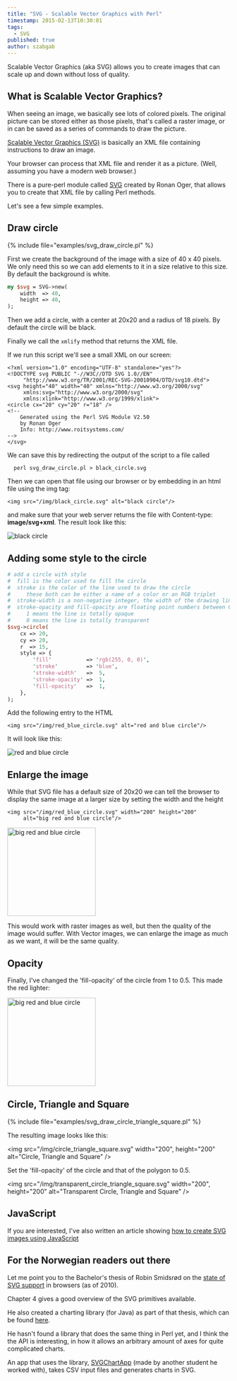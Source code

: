 ```yaml
---
title: "SVG - Scalable Vector Graphics with Perl"
timestamp: 2015-02-13T10:30:01
tags:
  - SVG
published: true
author: szabgab
---
```



Scalable Vector Graphics (aka SVG) allows you to create images that can scale up and
down without loss of quality.


## What is Scalable Vector Graphics?

When seeing an image, we basically see lots of colored pixels.
The original picture can be stored either as those pixels, that's called a raster image,
or in can be saved as a series of commands to draw the picture.

[Scalable Vector Graphics (SVG)](http://en.wikipedia.org/wiki/Scalable_Vector_Graphics)
is basically an XML file containing instructions to draw an image.

Your browser can process that XML file and render it as a picture.
(Well, assuming you have a modern web browser.)

There is a pure-perl module called [SVG](https://metacpan.org/pod/SVG) created by Ronan Oger,
that allows you to create that XML file by calling Perl methods.

Let's see a few simple examples.

## Draw circle

{% include file="examples/svg_draw_circle.pl" %}

First we create the background of the image with a size of 40 x 40 pixels.
We only need this so we can add elements to it in a size relative to this size.
By default the background is white.

```perl
my $svg = SVG->new(
    width  => 40,
    height => 40,
);
```

Then we add a circle, with a center at 20x20 and a radius of 18 pixels.
By default the circle will be black.

Finally we call the `xmlify` method that returns the XML file.

If we run this script we'll see a small XML on our screen:

```
<?xml version="1.0" encoding="UTF-8" standalone="yes"?>
<!DOCTYPE svg PUBLIC "-//W3C//DTD SVG 1.0//EN"
     "http://www.w3.org/TR/2001/REC-SVG-20010904/DTD/svg10.dtd">
<svg height="40" width="40" xmlns="http://www.w3.org/2000/svg" 
     xmlns:svg="http://www.w3.org/2000/svg"
     xmlns:xlink="http://www.w3.org/1999/xlink">
<circle cx="20" cy="20" r="18" />
<!-- 
    Generated using the Perl SVG Module V2.50
    by Ronan Oger
    Info: http://www.roitsystems.com/
-->
</svg>
```

We can save this by redirecting the output of the script to a file called

```
  perl svg_draw_circle.pl > black_circle.svg
```

Then we can open that file using our browser or by embedding in an html file using
the img tag:

```
<img src="/img/black_circle.svg" alt="black circle"/>
```

and make sure that your web server returns the file with Content-type: <b>image/svg+xml</b>.
The result look like this:

<img src="/img/black_circle.svg" alt="black circle"/>

## Adding some style to the circle

```perl
# add a circle with style
#  fill is the color used to fill the circle
#  stroke is the color of the line used to draw the circle
#     these both can be either a name of a color or an RGB triplet
#  stroke-width is a non-negative integer, the width of the drawing line
#  stroke-opacity and fill-opacity are floating point numbers between 0 and 1.
#     1 means the line is totally opaque
#     0 means the line is totally transparent
$svg->circle(
    cx => 20,
    cy => 20,
    r  => 15,
    style => {
        'fill'           => 'rgb(255, 0, 0)',
        'stroke'         => 'blue',
        'stroke-width'   =>  5,
        'stroke-opacity' =>  1,
        'fill-opacity'   =>  1,
    },
);
```

Add the following entry to the HTML

```
<img src="/img/red_blue_circle.svg" alt="red and blue circle"/>
```

It will look like this:

<img src="/img/red_blue_circle.svg" alt="red and blue circle"/>

## Enlarge the image

While that SVG file has a default size of 20x20 we can tell the browser to display
the same image at a larger size by setting the width and the height

```
<img src="/img/red_blue_circle.svg" width="200" height="200" 
     alt="big red and blue circle"/>
```

<img src="/img/red_blue_circle.svg" width="200" height="200" alt="big red and blue circle"/>

This would work with raster images as well, but then the quality of the image would suffer. With Vector images,
we can enlarge the image as much as we want, it will be the same quality.

## Opacity

Finally, I've changed the 'fill-opacity' of the circle from 1 to 0.5. This made the red lighter:

<img src="/img/transparent_red_blue_circle.svg" width="200" height="200" alt="big red and blue circle"/>

## Circle, Triangle and Square

{% include file="examples/svg_draw_circle_triangle_square.pl" %}

The resulting image looks like this:

<img src="/img/circle_triangle_square.svg" width="200", height="200" alt="Circle, Triangle and Square" />

Set the 'fill-opacity' of the circle and that of the polygon to 0.5.

<img src="/img/transparent_circle_triangle_square.svg" width="200", height="200" alt="Transparent Circle, Triangle and Square" />

## JavaScript

If you are interested, I've also written an article showing [how to create SVG images using JavaScript](https://code-maven.com/svg-with-javascript)


## For the Norwegian readers out there

Let me point you to the Bachelor's thesis of Robin Smidsrød on the [state of SVG support](http://files.smidsrod.no/BAC309IN/) in browsers (as of 2010).

Chapter 4 gives a good overview of the SVG primitives available.

He also created a charting library (for Java) as part of that thesis, which can be found [here](https://github.com/robinsmidsrod/SVGChartLibrary).

He hasn't found a library that does the same thing in Perl yet, and I think the the API is interesting, in how it allows an arbitrary amount of axes for quite complicated charts.

An app that uses the library, [SVGChartApp](https://github.com/petterthunaes/SVGChartApp) (made by another student he worked with), takes CSV input files and generates charts in SVG.

